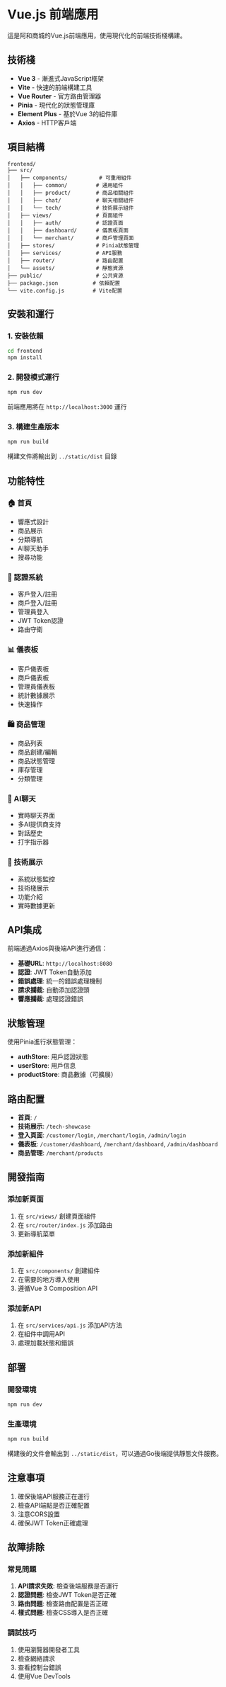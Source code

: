 # Vue.js 前端應用

這是阿和商城的Vue.js前端應用，使用現代化的前端技術棧構建。

## 技術棧

- **Vue 3** - 漸進式JavaScript框架
- **Vite** - 快速的前端構建工具
- **Vue Router** - 官方路由管理器
- **Pinia** - 現代化的狀態管理庫
- **Element Plus** - 基於Vue 3的組件庫
- **Axios** - HTTP客戶端

## 項目結構

```
frontend/
├── src/
│   ├── components/          # 可重用組件
│   │   ├── common/         # 通用組件
│   │   ├── product/        # 商品相關組件
│   │   ├── chat/           # 聊天相關組件
│   │   └── tech/           # 技術展示組件
│   ├── views/              # 頁面組件
│   │   ├── auth/           # 認證頁面
│   │   ├── dashboard/      # 儀表板頁面
│   │   └── merchant/       # 商戶管理頁面
│   ├── stores/             # Pinia狀態管理
│   ├── services/           # API服務
│   ├── router/             # 路由配置
│   └── assets/             # 靜態資源
├── public/                 # 公共資源
├── package.json           # 依賴配置
└── vite.config.js         # Vite配置
```

## 安裝和運行

### 1. 安裝依賴

```bash
cd frontend
npm install
```

### 2. 開發模式運行

```bash
npm run dev
```

前端應用將在 `http://localhost:3000` 運行

### 3. 構建生產版本

```bash
npm run build
```

構建文件將輸出到 `../static/dist` 目錄

## 功能特性

### 🏠 首頁
- 響應式設計
- 商品展示
- 分類導航
- AI聊天助手
- 搜尋功能

### 🔐 認證系統
- 客戶登入/註冊
- 商戶登入/註冊
- 管理員登入
- JWT Token認證
- 路由守衛

### 📊 儀表板
- 客戶儀表板
- 商戶儀表板
- 管理員儀表板
- 統計數據展示
- 快速操作

### 🛍️ 商品管理
- 商品列表
- 商品創建/編輯
- 商品狀態管理
- 庫存管理
- 分類管理

### 🤖 AI聊天
- 實時聊天界面
- 多AI提供商支持
- 對話歷史
- 打字指示器

### 🚀 技術展示
- 系統狀態監控
- 技術棧展示
- 功能介紹
- 實時數據更新

## API集成

前端通過Axios與後端API進行通信：

- **基礎URL**: `http://localhost:8080`
- **認證**: JWT Token自動添加
- **錯誤處理**: 統一的錯誤處理機制
- **請求攔截**: 自動添加認證頭
- **響應攔截**: 處理認證錯誤

## 狀態管理

使用Pinia進行狀態管理：

- **authStore**: 用戶認證狀態
- **userStore**: 用戶信息
- **productStore**: 商品數據（可擴展）

## 路由配置

- **首頁**: `/`
- **技術展示**: `/tech-showcase`
- **登入頁面**: `/customer/login`, `/merchant/login`, `/admin/login`
- **儀表板**: `/customer/dashboard`, `/merchant/dashboard`, `/admin/dashboard`
- **商品管理**: `/merchant/products`

## 開發指南

### 添加新頁面

1. 在 `src/views/` 創建頁面組件
2. 在 `src/router/index.js` 添加路由
3. 更新導航菜單

### 添加新組件

1. 在 `src/components/` 創建組件
2. 在需要的地方導入使用
3. 遵循Vue 3 Composition API

### 添加新API

1. 在 `src/services/api.js` 添加API方法
2. 在組件中調用API
3. 處理加載狀態和錯誤

## 部署

### 開發環境

```bash
npm run dev
```

### 生產環境

```bash
npm run build
```

構建後的文件會輸出到 `../static/dist`，可以通過Go後端提供靜態文件服務。

## 注意事項

1. 確保後端API服務正在運行
2. 檢查API端點是否正確配置
3. 注意CORS設置
4. 確保JWT Token正確處理

## 故障排除

### 常見問題

1. **API請求失敗**: 檢查後端服務是否運行
2. **認證問題**: 檢查JWT Token是否正確
3. **路由問題**: 檢查路由配置是否正確
4. **樣式問題**: 檢查CSS導入是否正確

### 調試技巧

1. 使用瀏覽器開發者工具
2. 檢查網絡請求
3. 查看控制台錯誤
4. 使用Vue DevTools

